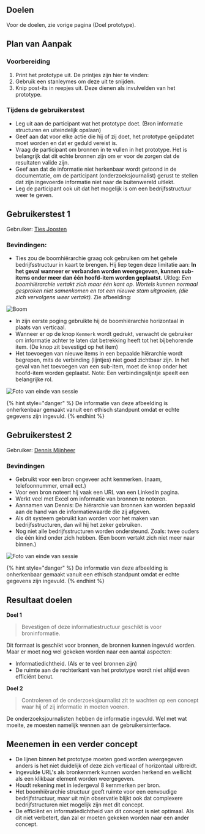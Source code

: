 ## Doelen

Voor de doelen, zie vorige pagina (Doel prototype).


## Plan van Aanpak

### Voorbereiding
1. Print het prototype uit. De printjes zijn hier te vinden: <!--<<TODO>> voeg link toe-->
1. Gebruik een stanleymes om deze uit te snijden. 
2. Knip post-its in reepjes uit. Deze dienen als invulvelden van het prototype.


### Tijdens de gebruikerstest
* Leg uit aan de participant wat het prototype doet. (Bron informatie structuren en uiteindelijk opslaan)
* Geef aan dat voor elke actie die hij of zij doet, het prototype geüpdatet moet worden en dat er geduld vereist is.
* Vraag de participant om bronnen in te vullen in het prototype. Het is belangrijk dat dit echte bronnen zijn om er voor de zorgen dat de resultaten valide zijn.
* Geef aan dat de informatie niet herkenbaar wordt getoond in de documentatie, om de participant (onderzoeksjournalist) gerust te stellen dat zijn ingevoerde informatie niet naar de buitenwereld uitlekt.
* Leg de participant ook uit dat het mogelijk is om een bedrijfsstructuur weer te geven.



## Gebruikerstest 1

Gebruiker: [Ties Joosten](https://www.ftm.nl/auteur/ties-joosten)

### Bevindingen:
* Ties zou de boomhiërarchie graag ook gebruiken om het gehele bedrijfsstructuur in kaart te brengen. Hij liep tegen deze limitatie aan: **In het geval wanneer er verbanden worden weergegeven, kunnen sub-items onder meer dan één hoofd-item worden geplaatst.** Uitleg: *Een boomhiërarchie vertakt zich maar één kant op. Wortels kunnen normaal gesproken niet samenkomen en tot een nieuwe stam uitgroeien, (die zich vervolgens weer vertakt).*  Zie afbeelding:

![Boom](content/boom.png)

* In zijn eerste poging gebruikte hij de boomhiërarchie horizontaal in plaats van verticaal.
* Wanneer er op de knop `Kenmerk` wordt gedrukt, verwacht de gebruiker om informatie achter te laten dat betrekking heeft tot het bijbehorende item. (De knop zit bevestigd op het item)
* Het toevoegen van nieuwe items in een bepaalde hiërarchie wordt begrepen, mits de verbinding (lijntjes) niet goed zichtbaar zijn. In het geval van het toevoegen van een sub-item, moet de knop onder het hoofd-item worden geplaatst. Note: Een verbindingslijntje speelt een belangrijke rol.

![Foto van einde van sessie](content/testen-met-ties.jpg)

{% hint style="danger" %}
De informatie van deze afbeelding is onherkenbaar gemaakt vanuit een ethisch standpunt omdat er echte gegevens zijn ingevuld.
{% endhint %}


## Gebruikerstest 2

Gebruiker: [Dennis Mijnheer](https://www.ftm.nl/auteur/Dennis-Mijnheer)

### Bevindingen

* Gebruikt voor een bron ongeveer acht kenmerken. (naam, telefoonnummer, email ect.)
* Voor een bron noteert hij vaak een URL van een LinkedIn pagina.
* Werkt veel met Excel om informatie van bronnen te noteren.
* Aannamen van Dennis: De hiërarchie van bronnen kan worden bepaald aan de hand van de informatiewaarde die zij afgeven.
* Als dit systeem gebruikt kan worden voor het maken van bedrijfsstructuren, dan wil hij het zeker gebruiken. 
* Nog niet alle bedrijfsstructuren worden ondersteund. Zoals: twee ouders die één kind onder zich hebben. (Een boom vertakt zich niet meer naar binnen.)

![Foto van einde van sessie](content/testen-met-dennis.jpg)

{% hint style="danger" %}
De informatie van deze afbeelding is onherkenbaar gemaakt vanuit een ethisch standpunt omdat er echte gegevens zijn ingevuld.
{% endhint %}


## Resultaat doelen

__Doel 1__

> Bevestigen of deze informatiestructuur geschikt is voor broninformatie.

Dit formaat is geschikt voor bronnen, de bronnen kunnen ingevuld worden. Maar er moet nog wel gekeken worden naar een aantal aspecten:
* Informatiedichtheid. (Als er te veel bronnen zijn)
* De ruimte aan de rechterkant van het prototype wordt niet altijd even efficiënt benut.

__Doel 2__

> Controleren of de onderzoeksjournalist zit te wachten op een concept waar hij of zij informatie in moeten voeren.

De onderzoeksjournalisten hebben de informatie ingevuld. Wel met wat moeite, ze moesten namelijk wennen aan de gebruikersinterface.



## Meenemen in een verder concept
* De lijnen binnen het prototype moeten goed worden weergegeven anders is het niet duidelijk of deze zich verticaal of horizontaal uitbreidt.
* Ingevulde URL's als bronkenmerk kunnen worden herkend en wellicht als een klikbaar element worden weergegeven.
* Houdt rekening met in iedergeval 8 kernmerken per bron.
* Het boomhiërarchie structuur geeft ruimte voor een eenvoudige bedrijfstructuur, maar uit mijn observatie blijkt ook dat complexere bedrijfstructuren niet mogelijk zijn met dit concept.
* De efficiënt en informatiedichtheid van dit concept is niet optimaal. Als dit niet verbetert, dan zal er moeten gekeken worden naar een ander concept.